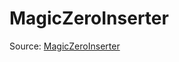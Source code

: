 # MagicZeroInserter

Source: [MagicZeroInserter](../../../csrc/device_lower/pass/magic_zero.cpp#L21)
